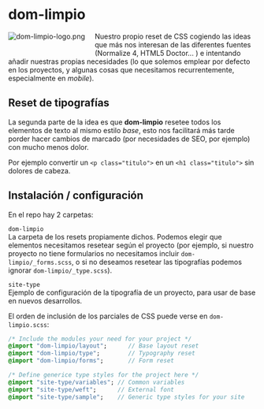 # dom-limpio

<img src="" alt="dom-limpio-logo.png" align="left" style="float:left;margin-right:20px;margin-bottom:20px;">

Nuestro propio reset de CSS cogiendo las ideas que más nos interesan de las diferentes fuentes (Normalize 4, HTML5 Doctor... ) e intentando añadir nuestras propias necesidades (lo que solemos emplear por defecto en los proyectos, y algunas cosas que necesitamos recurrentemente, especialmente en _mobile_).

## Reset de tipografías
La segunda parte de la idea es que **dom-limpio** resetee todos los elementos de texto al mismo estilo _base_, esto nos facilitará más tarde porder hacer cambios de marcado (por necesidades de SEO, por ejemplo) con mucho menos dolor.

Por ejemplo convertir un `<p class="titulo">` en un `<h1 class="titulo">` sin dolores de cabeza.

## Instalación / configuración

En el repo hay 2 carpetas:

`dom-limpio`  
La carpeta de los resets propiamente dichos. Podemos elegir que elementos necesitamos resetear según el proyecto (por ejemplo, si nuestro proyecto no tiene formularios no necesitamos incluir `dom-limpio/_forms.scss`, o si no deseamos resetear las tipografías podemos ignorar `dom-limpio/_type.scss`).

`site-type`  
Ejemplo de configuración de la tipografía de un proyecto, para usar de base en nuevos desarrollos.

El orden de inclusión de los parciales de CSS puede verse en `dom-limpio.scss`:

````SASS
/* Include the modules your need for your project */
@import "dom-limpio/layout";      // Base layout reset
@import "dom-limpio/type";        // Typography reset
@import "dom-limpio/forms";       // Form reset

/* Define generice type styles for the project here */
@import "site-type/variables"; // Common variables
@import "site-type/weft";      // External font
@import "site-type/sample";    // Generic type styles for your site
````
